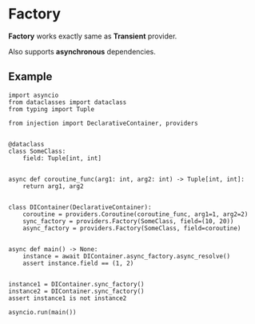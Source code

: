 # Factory

**Factory** works exactly same as **Transient** provider.

Also supports **asynchronous** dependencies.

## Example

```python3
import asyncio
from dataclasses import dataclass
from typing import Tuple

from injection import DeclarativeContainer, providers


@dataclass
class SomeClass:
    field: Tuple[int, int]


async def coroutine_func(arg1: int, arg2: int) -> Tuple[int, int]:
    return arg1, arg2


class DIContainer(DeclarativeContainer):
    coroutine = providers.Coroutine(coroutine_func, arg1=1, arg2=2)
    sync_factory = providers.Factory(SomeClass, field=(10, 20))
    async_factory = providers.Factory(SomeClass, field=coroutine)


async def main() -> None:
    instance = await DIContainer.async_factory.async_resolve()
    assert instance.field == (1, 2)


instance1 = DIContainer.sync_factory()
instance2 = DIContainer.sync_factory()
assert instance1 is not instance2

asyncio.run(main())
```
